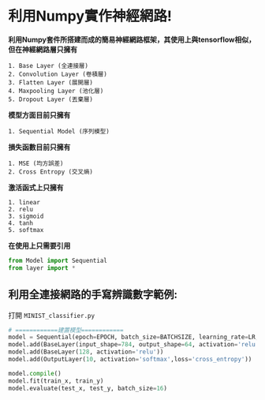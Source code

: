 # 利用Numpy實作神經網路!

**利用Numpy套件所搭建而成的簡易神經網路框架，其使用上與tensorflow相似，但在神經網路層只擁有**
```
1. Base Layer (全連接層)
2. Convolution Layer (卷積層)
3. Flatten Layer (展開層)
4. Maxpooling Layer (池化層)
5. Dropout Layer (丟棄層)
```
 
**模型方面目前只擁有**
```
1. Sequential Model (序列模型)
```

**損失函數目前只擁有**
```
1. MSE (均方誤差)
2. Cross Entropy (交叉熵)
```

**激活函式上只擁有**
```
1. linear
2. relu
3. sigmoid
4. tanh
5. softmax
```

**在使用上只需要引用**
```py
from Model import Sequential
from layer import *
```

## 利用全連接網路的手寫辨識數字範例:
打開 `MINIST_classifier.py`
```py
# ============建置模型============
model = Sequential(epoch=EPOCH, batch_size=BATCHSIZE, learning_rate=LR, optimizer='AdaGrad')
model.add(BaseLayer(input_shape=784, output_shape=64, activation='relu'))
model.add(BaseLayer(128, activation='relu'))
model.add(OutputLayer(10, activation='softmax',loss='cross_entropy'))

model.compile()
model.fit(train_x, train_y)
model.evaluate(test_x, test_y, batch_size=16)
```
